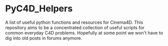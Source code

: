 # PyC4D_Helpers
A list of useful python functions and resources for Cinema4D. 
This repository aims to be a concentrated collection of useful scripts for common everyday C4D problems.
Hopefully at some point we won't have to dig into old posts in forums anymore.
